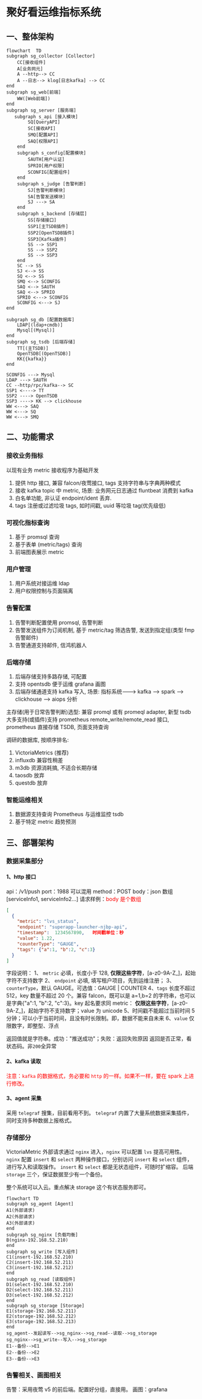 # 聚好看运维指标系统

## 一、整体架构

```mermaid
flowchart  TD
subgraph sg_collector [Collector]
    CC[接收组件]
    A[业务网元]
    A --http--> CC
    A --日志--> klog[日志kafka] --> CC
end
subgraph sg_web[前端]
    WW([Web前端])
end
subgraph sg_server [服务端]
   subgraph s_api [接入模块]
        SQ[QueryAPI]
        SC[接收API]
        SMQ[配置API]
        SAQ[权限API]
    end
    subgraph s_config[配置模块]
        SAUTH[用户认证]
        SPRIO[用户权限]
        SCONFIG[配置组件]
    end
    subgraph s_judge [告警判断]
        SJ[告警判断模块]
        SA[告警发送模块]
        SJ ---> SA
    end
    subgraph s_backend [存储层]
        SS[存储接口]
        SSP1[主TSDB插件]
        SSP2[OpenTSDB插件]
        SSP3[Kafka插件]
        SS --> SSP1
        SS --> SSP2
        SS --> SSP3
    end
    SC --> SS
    SJ <--> SS
    SQ <--> SS
    SMQ <--> SCONFIG
    SAQ <--> SAUTH
    SAQ <--> SPRIO
    SPRIO <---> SCONFIG
    SCONFIG <---> SJ
end

subgraph sg_db [配置数据库]
    LDAP[(ldap+cmdb)]
    Mysql[(Mysql)]
end
subgraph sg_tsdb [后端存储]
    TT[(主TSDB)]
    OpenTSDB[(OpenTSDB)]
    KK{{kafka}}
end

SCONFIG ---> Mysql
LDAP ---> SAUTH
CC --http/rpc/kafka--> SC
SSP1 <----> TT
SSP2 ----> OpenTSDB
SSP3 ----> KK --> clickhouse
WW <---> SAQ
WW <---> SQ
WW <---> SMQ
```

## 二、功能需求

### 接收业务指标

以现有业务 metric 接收程序为基础开发

1. 提供 http 接口, 兼容 falcon/夜莺接口, tags 支持字符串与字典两种模式
2. 接收 kafka topic 中 metric, 场景: 业务网元日志通过 fluntbeat 消费到 kafka
3. 白名单功能, 非认证 endpoint/ident 丢弃.
4. tags 注册或过滤垃圾 tags, 如时间戳, uuid 等垃圾 tag(优先级低)

### 可视化指标查询

1. 基于 promsql 查询
2. 基于表单 (metric/tags) 查询
3. 前端图表展示 metric

### 用户管理

1. 用户系统对接运维 ldap
2. 用户权限控制与页面隔离

### 告警配置

1. 告警判断配置使用 promsql, 告警判断
2. 告警发送组件为订阅机制, 基于 metric/tag 筛选告警, 发送到指定组(类型 fmp 告警邮件)
3. 告警通道支持邮件, 信鸿机器人

### 后端存储

1. 后端存储支持多路存储, 可配置
2. 支持 opentsdb 便于运维 grafana 画图
3. 后端存储通道支持 kafka 写入, 场景: 指标系统---> kafka --> spark --> clickhouse --> aiops 分析

主存储(用于日常告警判断)选型:
兼容 promql 或有 promeql adapter,
新型 tsdb 大多支持(或插件)支持 prometheus remote_write/remote_read 接口, prometheus 直接存储 TSDB, 页面支持查询

调研的数据库, 按顺序排名:

1. VictoriaMetrics (推荐)
2. influxdb 兼容性稍差
3. m3db 资源消耗搞, 不适合长期存储
4. taosdb 放弃
5. questdb 放弃

### 智能运维相关

1. 数据源支持查询 Prometheus 与运维监控 tsdb
2. 基于特定 metric 趋势预测

## 三、部署架构

### 数据采集部分

#### 1、http 接口

api：/v1/push
port：1988
可以混用
method：POST
body：json 数组 [serviceInfo1, serviceInfo2...]
请求样例：<font color="red">body 是个数组</font>

```json
[
  {
    "metric": "lvs_status",
    "endpoint": "superapp-launcher-njbp-api",
    "timestamp":  1234567890,   时间戳单位：秒
    "value": 1.22,
    "counterType": "GAUGE",
    "tags": {"a":1, "b":2, "c":3}
  }
]
```

字段说明：
1、 `metric` 必填，长度小于 128, **仅限这些字符**，[a-z0-9A-Z_]，起始字符不支持数字
2、 `endpoint` 必填, 填写租户项目，先到运维注册；
3、`counterType`，默认 GAUGE。可选值：GAUGE | COUNTER
4、`tags` 长度不超过 512，key 数量不超过 20 个。兼容 falcon，既可以是 a=1,b=2 的字符串，也可以是字典{"a":1, "b":2, "c":3}。key 起名要求同 metric： **仅限这些字符**，[a-z0-9A-Z_]，起始字符不支持数字；value 为 unicode
5、时间戳不能超过当前时间 5 分钟；可以小于当前时间，且没有时长限制。即，数据不能来自未来
6、`value` 仅限数字，即整型、浮点

返回值就是字符串。成功："推送成功"；失败：返回失败原因
返回是否正常，看状态码。非`200`全异常

#### 2、kafka 读取

<font color="red">注意：`kafka` 的数据格式，务必要和 `http` 的一样。如果不一样，要在 spark 上进行修改。</font>

#### 3、agent 采集

采用 `telegraf` 搜集，目前看用不到。
`telegraf` 内置了大量系统数据采集插件，同时支持多种数据上报格式。

### 存储部分

VictoriaMetric
外部请求通过 `nginx` 进入，`nginx` 可以配置 `lvs` 提高可用性。
`nginx` 配置 `insert` 和 `select` 两种操作接口，分别访问 `insert` 和 `select` 组件，进行写入和读取操作。
`insert` 和 `select` 都是无状态组件，可随时扩缩容。
后端 `storage` 三个，保证数据至少有一个备份。

整个系统可以入云。重点解决 storage 这个有状态服务即可。

```mermaid
flowchart TD
subgraph sg_agent [Agent]
A1(外部请求)
A2(外部请求)
A3(外部请求)
end
subgraph sg_nginx [负载均衡]
B(nginx-192.168.52.210)
end
subgraph sg_write [写入组件]
C1(insert-192.168.52.210)
C2(insert-192.168.52.211)
C3(insert-192.168.52.212)
end
subgraph sg_read [读取组件]
D1(select-192.168.52.210)
D2(select-192.168.52.211)
D3(select-192.168.52.212)
end
subgraph sg_storage [Storage]
E1(storage-192.168.52.211)
E2(storage-192.168.52.212)
E3(storage-192.168.52.213)
end
sg_agent--发起读写-->sg_nginx-->sg_read--读取-->sg_storage
sg_nginx-->sg_write--写入-->sg_storage
E1--备份-->E1
E2--备份-->E2
E3--备份-->E3
```

### 告警相关、画图相关

告警：采用夜莺 v5 的前后端。配置好分组，直接用。
画图：grafana
